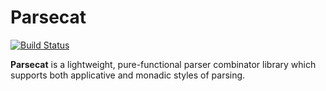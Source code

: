 # Parsecat

[![Build Status](https://travis-ci.org/izeigerman/parsecat.svg?branch=master)](https://travis-ci.org/izeigerman/parsecat)

**Parsecat** is a lightweight, pure-functional parser combinator library which supports both applicative and monadic styles of parsing.
